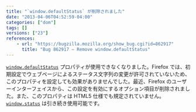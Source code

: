 ```yaml
---
title: "`window.defaultStatus` が削除されました"
date: "2013-04-06T04:52:59-04:00"
categories: ["dom"]
tags: []
versions: ["23"]
references:
    - url: "https://bugzilla.mozilla.org/show_bug.cgi?id=862917"
      title: "Bug 862917 – Remove window.defaultStatus"
---
```

[`window.defaultStatus`](https://developer.mozilla.org/docs/Web/API/window.defaultStatus) プロパティが使用できなくなりました。Firefox では、初期設定でウェブページによるステータス文字列の変更が許可されていないため、このプロパティを設定しても効果がありませんでした。最近、Firefox のユーザーインターフェイスから、この設定を有効にするオプション項目が削除されました。また、このプロパティは HTML5 仕様でも規定されていません。[`window.status`](https://developer.mozilla.org/docs/Web/API/window.status) は引き続き使用可能です。

